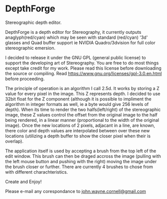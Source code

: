 # DepthForge
Stereographic depth editor.

DepthForge is a depth editor for Stereography, it currently outputs anaglyph(red/cyan) which may be seen with standard
(red/cyan) '3d' glasses and Quad buffer support ie NVIDIA Quadro/3dvision for full color stereographic emersion.

I decided to release it under the GNU GPL (general public license) to support the developing art of Stereography. You are
free to do most things except take credit for my work. Please read this license before downloading the source or compiling.
Read https://www.gnu.org/licenses/gpl-3.0.en.html before proceeding.

The principle of operation is an algorithm I call 2.5d. It works by storing a Z value for every pixel in the image. This Z
represents depth. I decided to use 32bit float for the Z component (although it is possible to impliment the algorithm in 
integer formats as well, ie a byte would give 256 levels of depth). When its time to render the two halfs(left/right) of the
stereographic image, these Z values control the offset from the original image to the half being rendered, in a linear manner
(proportional to the width of the original image). Once the new locations of 2 pixels, adjacant in a line, are known, there 
color and depth values are interpolated between over these new locations (utilizing a depth buffer to show the closer pixel 
when their is overlap).

The application itself is used by accepting a brush from the top left of the edit window. This brush can then be draged accross
the image (pulling with the left mouse button and pushing with the right) moving the image under the brush closer or further.
There are currently 4 brushes to chose from with different charachteristics.

Create and Enjoy!

Please e-mail any corespondance to john.wayne.cornell@gmail.com
